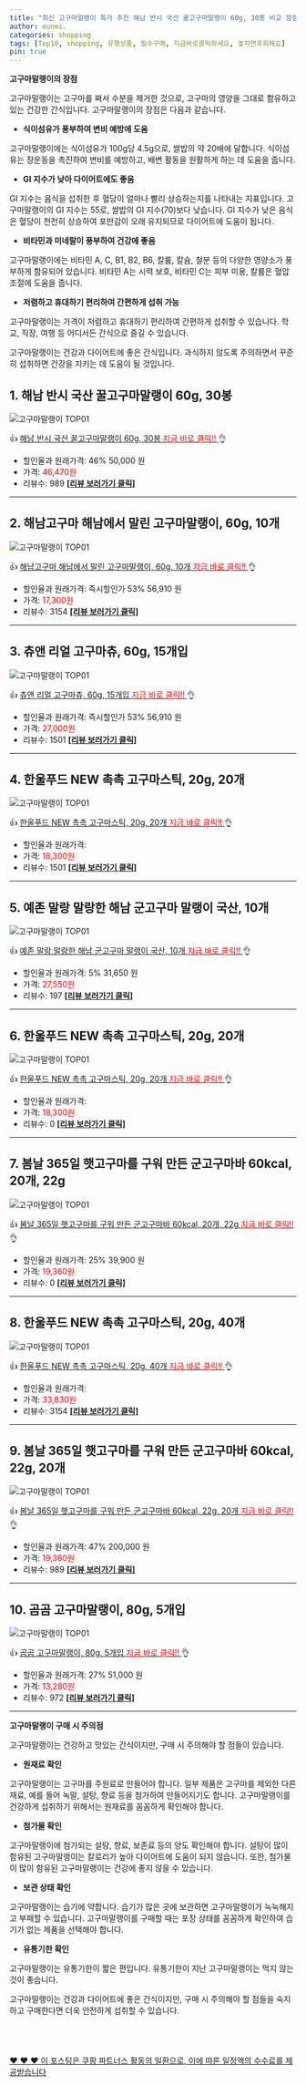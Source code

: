 ```yaml
---
title: "최신 고구마말랭이 특가 추천 해남 반시 국산 꿀고구마말랭이 60g, 30봉 비교 장점"
author: eunmi.
categories: shopping
tags: [Top10, shopping, 유행상품, 필수구매, 지금바로클릭하세요, 놓치면후회해요]
pin: true
---
```

**고구마말랭이의 장점**

고구마말랭이는 고구마를 쪄서 수분을 제거한 것으로, 고구마의 영양을 그대로 함유하고 있는 건강한 간식입니다. 고구마말랭이의 장점은 다음과 같습니다.

* **식이섬유가 풍부하여 변비 예방에 도움**

고구마말랭이에는 식이섬유가 100g당 4.5g으로, 쌀밥의 약 20배에 달합니다. 식이섬유는 장운동을 촉진하여 변비를 예방하고, 배변 활동을 원활하게 하는 데 도움을 줍니다.

* **GI 지수가 낮아 다이어트에도 좋음**

GI 지수는 음식을 섭취한 후 혈당이 얼마나 빨리 상승하는지를 나타내는 지표입니다. 고구마말랭이의 GI 지수는 55로, 쌀밥의 GI 지수(70)보다 낮습니다. GI 지수가 낮은 음식은 혈당이 천천히 상승하여 포만감이 오래 유지되므로 다이어트에 도움이 됩니다.

* **비타민과 미네랄이 풍부하여 건강에 좋음**

고구마말랭이에는 비타민 A, C, B1, B2, B6, 칼륨, 칼슘, 철분 등의 다양한 영양소가 풍부하게 함유되어 있습니다. 비타민 A는 시력 보호, 비타민 C는 피부 미용, 칼륨은 혈압 조절에 도움을 줍니다.

* **저렴하고 휴대하기 편리하여 간편하게 섭취 가능**

고구마말랭이는 가격이 저렴하고 휴대하기 편리하여 간편하게 섭취할 수 있습니다. 학교, 직장, 여행 등 어디서든 간식으로 즐길 수 있습니다.

고구마말랭이는 건강과 다이어트에 좋은 간식입니다. 과식하지 않도록 주의하면서 꾸준히 섭취하면 건강을 지키는 데 도움이 될 것입니다.

   

## 1. 해남 반시 국산 꿀고구마말랭이 60g, 30봉

![고구마말랭이 TOP01](https://thumbnail8.coupangcdn.com/thumbnails/remote/230x230ex/image/vendor_inventory/3b86/4f690693e79fe3a92163f5541ba1b80328930d4d173d6c9324888b5b2037.jpg)


👍 [해남 반시 국산 꿀고구마말랭이 60g, 30봉 <font color=red> 지금 바로 클릭!! </font> ](https://link.coupang.com/re/AFFSDP?lptag=AF3617701&subid=GithubCoopas&pageKey=6625587003&traceid=V0-153&itemId=12717618022&vendorItemId=82838468553) 👌 


- 할인율과 원래가격: 46%  50,000   원
- 가격: <span style='color:red'>46,470원</span>
- 리뷰수: 989  [**[리뷰 보러가기 클릭]**](https://link.coupang.com/re/AFFSDP?lptag=AF3617701&subid=GithubCoopas&pageKey=6625587003&traceid=V0-153&itemId=12717618022&vendorItemId=82838468553)

---


   

## 2. 해남고구마 해남에서 말린 고구마말랭이, 60g, 10개

![고구마말랭이 TOP01](https://thumbnail7.coupangcdn.com/thumbnails/remote/230x230ex/image/retail/images/504212952931897-b1deb227-440b-4429-a669-c010ac49b124.jpg)


👍 [해남고구마 해남에서 말린 고구마말랭이, 60g, 10개 <font color=red> 지금 바로 클릭!! </font> ](https://link.coupang.com/re/AFFSDP?lptag=AF3617701&subid=GithubCoopas&pageKey=4884011106&traceid=V0-153&itemId=6360832489&vendorItemId=73656088647) 👌 


- 할인율과 원래가격: 즉시할인가 53%  56,910   원
- 가격: <span style='color:red'>17,300원</span>
- 리뷰수: 3154  [**[리뷰 보러가기 클릭]**](https://link.coupang.com/re/AFFSDP?lptag=AF3617701&subid=GithubCoopas&pageKey=4884011106&traceid=V0-153&itemId=6360832489&vendorItemId=73656088647)

---


   

## 3. 츄앤 리얼 고구마츄, 60g, 15개입

![고구마말랭이 TOP01](https://thumbnail9.coupangcdn.com/thumbnails/remote/230x230ex/image/retail/images/156188619879162-e442d5f0-0e44-462c-ace7-606934436574.jpg)


👍 [츄앤 리얼 고구마츄, 60g, 15개입 <font color=red> 지금 바로 클릭!! </font> ](https://link.coupang.com/re/AFFSDP?lptag=AF3617701&subid=GithubCoopas&pageKey=25815283&traceid=V0-153&itemId=17905522092&vendorItemId=85068267820) 👌 


- 할인율과 원래가격: 즉시할인가 53%  56,910   원
- 가격: <span style='color:red'>27,000원</span>
- 리뷰수: 1501  [**[리뷰 보러가기 클릭]**](https://link.coupang.com/re/AFFSDP?lptag=AF3617701&subid=GithubCoopas&pageKey=25815283&traceid=V0-153&itemId=17905522092&vendorItemId=85068267820)

---


   

## 4. 한울푸드 NEW 촉촉 고구마스틱, 20g, 20개

![고구마말랭이 TOP01](https://thumbnail10.coupangcdn.com/thumbnails/remote/230x230ex/image/retail/images/2515477593367421-1db615c0-0201-4448-a83f-66a03c330364.jpg)


👍 [한울푸드 NEW 촉촉 고구마스틱, 20g, 20개 <font color=red> 지금 바로 클릭!! </font> ](https://link.coupang.com/re/AFFSDP?lptag=AF3617701&subid=GithubCoopas&pageKey=6176935971&traceid=V0-153&itemId=12097441861&vendorItemId=79369272233) 👌 


- 할인율과 원래가격: 
- 가격: <span style='color:red'>18,300원</span>
- 리뷰수: 1501  [**[리뷰 보러가기 클릭]**](https://link.coupang.com/re/AFFSDP?lptag=AF3617701&subid=GithubCoopas&pageKey=6176935971&traceid=V0-153&itemId=12097441861&vendorItemId=79369272233)

---


   

## 5. 예존 말랑 말랑한 해남 군고구마 말랭이 국산, 10개

![고구마말랭이 TOP01](https://thumbnail8.coupangcdn.com/thumbnails/remote/230x230ex/image/vendor_inventory/7181/4785477467311cb22ad688d5cc2a5474aa0a559e128690da628ed08711f2.jpg)


👍 [예존 말랑 말랑한 해남 군고구마 말랭이 국산, 10개 <font color=red> 지금 바로 클릭!! </font> ](https://link.coupang.com/re/AFFSDP?lptag=AF3617701&subid=GithubCoopas&pageKey=7650176714&traceid=V0-153&itemId=20353077230&vendorItemId=85074443588) 👌 


- 할인율과 원래가격: 5%  31,650   원
- 가격: <span style='color:red'>27,550원</span>
- 리뷰수: 197  [**[리뷰 보러가기 클릭]**](https://link.coupang.com/re/AFFSDP?lptag=AF3617701&subid=GithubCoopas&pageKey=7650176714&traceid=V0-153&itemId=20353077230&vendorItemId=85074443588)

---


   

## 6. 한울푸드 NEW 촉촉 고구마스틱, 20g, 20개

![고구마말랭이 TOP01](https://thumbnail10.coupangcdn.com/thumbnails/remote/230x230ex/image/retail/images/2515477593367421-1db615c0-0201-4448-a83f-66a03c330364.jpg)


👍 [한울푸드 NEW 촉촉 고구마스틱, 20g, 20개 <font color=red> 지금 바로 클릭!! </font> ](https://link.coupang.com/re/AFFSDP?lptag=AF3617701&subid=GithubCoopas&pageKey=1082876317&traceid=V0-153&itemId=12262982789&vendorItemId=70035481525) 👌 


- 할인율과 원래가격: 
- 가격: <span style='color:red'>18,300원</span>
- 리뷰수: 0  [**[리뷰 보러가기 클릭]**](https://link.coupang.com/re/AFFSDP?lptag=AF3617701&subid=GithubCoopas&pageKey=1082876317&traceid=V0-153&itemId=12262982789&vendorItemId=70035481525)

---


   

## 7. 봄날 365일 햇고구마를 구워 만든 군고구마바 60kcal, 20개, 22g

![고구마말랭이 TOP01](https://thumbnail7.coupangcdn.com/thumbnails/remote/230x230ex/image/retail/images/4284310239835773-b3437688-3094-425d-ba4a-64f651c1ac25.jpg)


👍 [봄날 365일 햇고구마를 구워 만든 군고구마바 60kcal, 20개, 22g <font color=red> 지금 바로 클릭!! </font> ](https://link.coupang.com/re/AFFSDP?lptag=AF3617701&subid=GithubCoopas&pageKey=6758617810&traceid=V0-153&itemId=15832254318&vendorItemId=71206509038) 👌 


- 할인율과 원래가격: 25%  39,900   원
- 가격: <span style='color:red'>19,360원</span>
- 리뷰수: 0  [**[리뷰 보러가기 클릭]**](https://link.coupang.com/re/AFFSDP?lptag=AF3617701&subid=GithubCoopas&pageKey=6758617810&traceid=V0-153&itemId=15832254318&vendorItemId=71206509038)

---


   

## 8. 한울푸드 NEW 촉촉 고구마스틱, 20g, 40개

![고구마말랭이 TOP01](https://thumbnail9.coupangcdn.com/thumbnails/remote/230x230ex/image/retail/images/f9cf7125-4a09-4b31-b618-43a929dca0797929920807769682051.png)


👍 [한울푸드 NEW 촉촉 고구마스틱, 20g, 40개 <font color=red> 지금 바로 클릭!! </font> ](https://link.coupang.com/re/AFFSDP?lptag=AF3617701&subid=GithubCoopas&pageKey=1082876317&traceid=V0-153&itemId=19225055589&vendorItemId=86341713231) 👌 


- 할인율과 원래가격: 
- 가격: <span style='color:red'>33,830원</span>
- 리뷰수: 3154  [**[리뷰 보러가기 클릭]**](https://link.coupang.com/re/AFFSDP?lptag=AF3617701&subid=GithubCoopas&pageKey=1082876317&traceid=V0-153&itemId=19225055589&vendorItemId=86341713231)

---


   

## 9. 봄날 365일 햇고구마를 구워 만든 군고구마바 60kcal, 22g, 20개

![고구마말랭이 TOP01](https://thumbnail7.coupangcdn.com/thumbnails/remote/230x230ex/image/retail/images/4284310239835773-b3437688-3094-425d-ba4a-64f651c1ac25.jpg)


👍 [봄날 365일 햇고구마를 구워 만든 군고구마바 60kcal, 22g, 20개 <font color=red> 지금 바로 클릭!! </font> ](https://link.coupang.com/re/AFFSDP?lptag=AF3617701&subid=GithubCoopas&pageKey=4562898774&traceid=V0-153&itemId=5561133107&vendorItemId=72860521400) 👌 


- 할인율과 원래가격: 47%  200,000   원
- 가격: <span style='color:red'>19,360원</span>
- 리뷰수: 989  [**[리뷰 보러가기 클릭]**](https://link.coupang.com/re/AFFSDP?lptag=AF3617701&subid=GithubCoopas&pageKey=4562898774&traceid=V0-153&itemId=5561133107&vendorItemId=72860521400)

---


   

## 10. 곰곰 고구마말랭이, 80g, 5개입

![고구마말랭이 TOP01](https://thumbnail10.coupangcdn.com/thumbnails/remote/230x230ex/image/retail/images/1814683498495678-73345b7f-e31a-4a5c-b39e-dc64473c4301.jpg)


👍 [곰곰 고구마말랭이, 80g, 5개입 <font color=red> 지금 바로 클릭!! </font> ](https://link.coupang.com/re/AFFSDP?lptag=AF3617701&subid=GithubCoopas&pageKey=1122500270&traceid=V0-153&itemId=2088340480&vendorItemId=70087324888) 👌 


- 할인율과 원래가격: 27%  51,000   원
- 가격: <span style='color:red'>13,280원</span>
- 리뷰수: 972  [**[리뷰 보러가기 클릭]**](https://link.coupang.com/re/AFFSDP?lptag=AF3617701&subid=GithubCoopas&pageKey=1122500270&traceid=V0-153&itemId=2088340480&vendorItemId=70087324888)

---
**고구마말랭이 구매 시 주의점**

고구마말랭이는 건강하고 맛있는 간식이지만, 구매 시 주의해야 할 점들이 있습니다.

* **원재료 확인**

고구마말랭이는 고구마를 주원료로 만들어야 합니다. 일부 제품은 고구마를 제외한 다른 재료, 예를 들어 녹말, 설탕, 향료 등을 첨가하여 만들어지기도 합니다. 고구마말랭이를 건강하게 섭취하기 위해서는 원재료를 꼼꼼하게 확인해야 합니다.

* **첨가물 확인**

고구마말랭이에 첨가되는 설탕, 향료, 보존료 등의 양도 확인해야 합니다. 설탕이 많이 함유된 고구마말랭이는 칼로리가 높아 다이어트에 도움이 되지 않습니다. 또한, 첨가물이 많이 함유된 고구마말랭이는 건강에 좋지 않을 수 있습니다.

* **보관 상태 확인**

고구마말랭이는 습기에 약합니다. 습기가 많은 곳에 보관하면 고구마말랭이가 눅눅해지고 부패할 수 있습니다. 고구마말랭이를 구매할 때는 포장 상태를 꼼꼼하게 확인하여 습기가 없는 제품을 선택해야 합니다.

* **유통기한 확인**

고구마말랭이는 유통기한이 짧은 편입니다. 유통기한이 지난 고구마말랭이는 먹지 않는 것이 좋습니다.

고구마말랭이는 건강과 다이어트에 좋은 간식이지만, 구매 시 주의해야 할 점들을 숙지하고 구매한다면 더욱 안전하게 섭취할 수 있습니다.<br><br><br><br><br> [ ❤ ❤ ❤ 이 포스팅은 쿠팡 파트너스 활동의 일환으로, 이에 따른 일정액의 수수료를 제공받습니다](https://link.coupang.com/a/bcEFyh)